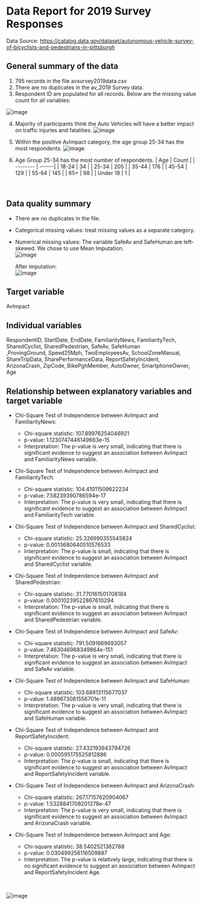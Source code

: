 # Data Report for 2019 Survey Responses
Data Source: https://catalog.data.gov/dataset/autonomous-vehicle-survey-of-bicyclists-and-pedestrians-in-pittsburgh

## General summary of the data

1. 795 records in the file avsurvey2019data.csv <br>
2. There are no duplicates in the av_2019 Survey data. <br>
3. Respondent ID are populated for all records.  Below are the missing value count for all variables: 
   
  ![image](https://github.com/CMU-SoftwareDesignforDS-Team/AutoVehicles/assets/75749274/711ff1ee-cbf4-409d-90d8-20622d005f76) <br> 
  
4. Majority of participants think the Auto Vehicles will have a better impact on traffic injuries and fatalities. 
 ![image](https://github.com/CMU-SoftwareDesignforDS-Team/AutoVehicles/assets/75749274/538c24e0-d269-4dfa-b2a0-e0682978962d) <br>
 
5. Within the positive AvImpact category, the age group 25-34 has the most respondents. 
 ![image](https://github.com/CMU-SoftwareDesignforDS-Team/AutoVehicles/assets/75749274/82e1c3e3-d2cf-4553-8272-06f1ea1c7b17) <br>
 
6. Age Group 25-34 has the most number of respondents.
   | Age      | Count | 
   | -------- | ------|
   | 18-24    | 34    | 
   | 25-34    | 205   | 
   | 35-44    | 176   |
   | 45-54    | 129   |
   | 55-64    | 145   |
   | 65+      | 98    |
   | Under 18 | 1     |
 <br>

## Data quality summary
- There are no duplicates in the file.
- Categorical missing values: treat missing values as a separate category. 
- Numerical missing values: The variable SafeAv and SafeHuman are left-skewed. We chose to use Mean Imputation. <br>
  ![image](https://github.com/CMU-SoftwareDesignforDS-Team/AutoVehicles/assets/75749274/b18e4afc-7422-414c-b053-e3f84640683f)

  After imputation: <br>
  ![image](https://github.com/CMU-SoftwareDesignforDS-Team/AutoVehicles/assets/75749274/26731c66-e7bd-4421-92f8-6ced27315755)




## Target variable
AvImpact

## Individual variables
RespondentID,  StartDate,  EndDate,  FamiliarityNews, FamiliarityTech, SharedCyclist, SharedPedestrian, SafeAv, SafeHuman <br>
,ProvingGround, Speed25Mph, TwoEmployeesAv, SchoolZoneManual, ShareTripData, SharePerformanceData, ReportSafetyIncident, ArizonaCrash, ZipCode, BikePghMember, AutoOwner, SmartphoneOwner, Age

## Relationship between explanatory variables and target variable <br>

- Chi-Square Test of Independence between AvImpact and FamiliarityNews:
  - Chi-square statistic: 107.89976254046921
  - p-value: 1.1230747446149663e-15
  - Interpretation: The p-value is very small, indicating that there is significant evidence to suggest an association between AvImpact and FamiliarityNews variable. 

- Chi-Square Test of Independence between AvImpact and FamiliarityTech:
  - Chi-square statistic: 104.41011509622234
  - p-value: 7.58239390786594e-17
  - Interpretation: The p-value is very small, indicating that there is significant evidence to suggest an association between AvImpact and FamiliarityTech variable.

- Chi-Square Test of Independence between AvImpact and SharedCyclist:
  - Chi-square statistic: 25.326990355545824
  - p-value: 0.0013680640510576533
  - Interpretation: The p-value is small, indicating that there is significant evidence to suggest an association between AvImpact and SharedCyclist variable.

- Chi-Square Test of Independence between AvImpact and SharedPedestrian:
  - Chi-square statistic: 31.770161501708184
  - p-value: 0.00010239522867610294
  - Interpretation: The p-value is small, indicating that there is significant evidence to suggest an association between AvImpact and SharedPedestrian variable.

- Chi-Square Test of Independence between AvImpact and SafeAv:
  - Chi-square statistic: 791.5091669693057
  - p-value: 7.463046968349864e-151
  - Interpretation: The p-value is very small, indicating that there is significant evidence to suggest an association between AvImpact and SafeAv variable.
  
- Chi-Square Test of Independence between AvImpact and SafeHuman:
  - Chi-square statistic: 103.68913115677037
  - p-value: 1.489673081556701e-11
  - Interpretation: The p-value is very small, indicating that there is significant evidence to suggest an association between AvImpact and SafeHuman variable.
  
- Chi-Square Test of Independence between AvImpact and ReportSafetyIncident:
  - Chi-square statistic: 27.432193943794726
  - p-value: 0.000595175525812886
  - Interpretation: The p-value is small, indicating that there is significant evidence to suggest an association between AvImpact and ReportSafetyIncident variable.

- Chi-Square Test of Independence between AvImpact and ArizonaCrash:
  - Chi-square statistic: 267.17157620904067
  - p-value: 1.5328841708201278e-47
  - Interpretation: The p-value is very small, indicating that there is significant evidence to suggest an association between AvImpact and ArizonaCrash variable.

- Chi-Square Test of Independence between AvImpact and Age:
  - Chi-square statistic: 38.5402521362788
  - p-value: 0.030499256116509887
  - Interpretation: The p-value is relatively large, indicating that there is no significant evidence to suggest an association between AvImpact and ReportSafetyIncident Age.
<br>


![image](https://github.com/CMU-SoftwareDesignforDS-Team/AutoVehicles/assets/75749274/8e5e889d-54cf-4533-89e5-320577462dfa)

